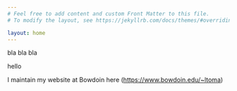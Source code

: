 ```yaml
---
# Feel free to add content and custom Front Matter to this file.
# To modify the layout, see https://jekyllrb.com/docs/themes/#overriding-theme-defaults

layout: home
---
```



bla bla bla 

hello

I maintain my website at Bowdoin here (https://www.bowdoin.edu/~ltoma)
